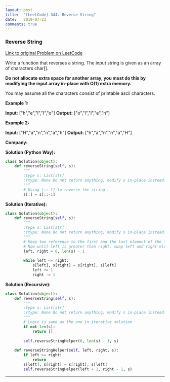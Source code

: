 ```yaml
---
layout: post
title:  "[LeetCode] 344. Reverse String"
date:   2019-07-23
comments: true
---
```


### Reverse String
 
[Link to original Problem on LeetCode](https://leetcode.com/problems/reverse-string//)

Write a function that reverses a string. The input string is given as an array of characters char[].

**Do not allocate extra space for another array, you must do this by modifying the input array in-place with O(1) extra memory.**

You may assume all the characters consist of printable ascii characters.

 

**Example 1:**

**Input:** ["h","e","l","l","o"]
**Output:** ["o","l","l","e","h"]

**Example 2:**

**Input:** ["H","a","n","n","a","h"]
**Output:** ["h","a","n","n","a","H"]

**Company:**

**Solution (Python Way):**

```python
class Solution(object):
    def reverseString(self, s):
        """
        :type s: List[str]
        :rtype: None Do not return anything, modify s in-place instead.
        """
        # Using [::-1] to reverse the string
        s[:] = s[::-1]
```

**Solution (Iterative):**

```python
class Solution(object):
    def reverseString(self, s):
        """
        :type s: List[str]
        :rtype: None Do not return anything, modify s in-place instead.
        """
        # Keep two reference to the first and the last element of the list, say left and right respectively
        # Now until left is greater than right, swap left and right element and increament left and decreament right
        left, right = 0, len(s) - 1
        
        while left <= right:
            s[left], s[right] = s[right], s[left]
            left += 1
            right -= 1
```

**Solution (Recursive):**

```python
class Solution(object):
    def reverseString(self, s):
        """
        :type s: List[str]
        :rtype: None Do not return anything, modify s in-place instead.
        """
        # Logic is same as the one in iterative solution
        if not len(s):
            return []
        
        self.reverseStringHelper(0, len(s) - 1, s)
        
    def reverseStringHelper(self, left, right, s):
        if left >= right:
            return
        s[left], s[right] = s[right], s[left]
        self.reverseStringHelper(left + 1, right - 1, s)
```

<hr><br />
